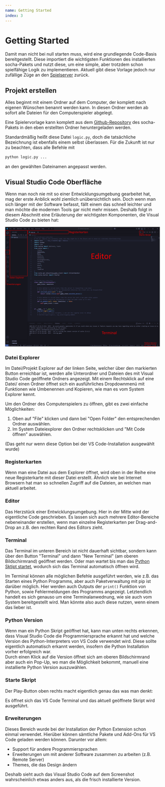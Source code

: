 ```yaml
---
name: Getting Started
index: 3
---
```


# Getting Started

Damit man nicht bei null starten muss, wird eine grundlegende Code-Basis bereitgestellt.
Diese importiert die wichtigsten Funktionen des installierten socha-Pakets und nutzt diese,
um eine simple, aber trotzdem schon spielfähige Logik zu implementieren.
Aktuell gibt diese Vorlage jedoch nur zufällige Züge an den [Spielserver](/grundlagen/server) zurück.

## Projekt erstellen

Alles beginnt mit einem Ordner auf dem Computer, der komplett nach eigenen Wünschen benannt
werden kann. In diesen Ordner werden ab sofort alle Dateien für den Computerspieler abgelegt.

Eine Spielervorlage kann komplett aus dem
[Github-Repository](https://github.com/software-challenge/player_python/blob/master/logic.py)
des socha-Pakets in den eben erstellten Ordner heruntergeladen werden.

Standardmäßig heißt diese Datei `logic.py`, doch die tatsächliche Bezeichnung ist ebenfalls
einem selbst überlassen. Für die Zukunft ist nur zu beachten, dass alle Befehle mit

```bash
python logic.py ...
```

an den gewählten Dateinamen angepasst werden.

## Visual Studio Code Oberfläche

Wenn man noch nie mit so einer Entwicklungsumgebung gearbeitet hat,
mag der erste Anblick wohl ziemlich unübersichtlich sein. Doch wenn man sich
länger mit der Software befasst, fällt einem das schnell leichter und
man möchte die modernen Tools gar nicht mehr missen.
Deshalb folgt in diesem Abschnitt eine Erläuterung der wichtigsten 
Komponenten, die Visual Studio Code zu bieten hat:

![VS Code Oberfläche](/images/python/vs-code.png)

### Datei Explorer

Im Datei/Projekt Explorer auf der linken Seite, welcher über den markierten Button
erreichbar ist, werden alle Unterordner und Dateien des mit Visual Studio Code geöffnete
Ordners angezeigt. Mit einem Rechtsklick auf eine Datei/ einen Ordner öffnet sich ein 
ausführliches Dropdownmenü mit Funktionen wie Umbenennen und Kopieren, wie man es vom
System Explorer kennt.

Um den Ordner des Computerspielers zu öffnen, gibt es zwei einfache Möglichkeiten:

1.  Oben auf "File" klicken und dann bei "Open Folder" den entsprechenden Ordner auswählen.
2.  Im System Dateiexplorer den Ordner rechtsklicken und "Mit Code öffnen" auswählen.

(Das geht nur wenn diese Option bei der VS Code-Installation ausgewählt wurde)

### Registerkarten

Wenn man eine Datei aus dem Explorer öffnet, wird oben in der Reihe eine
neue Registerkarte mit dieser Datei erstellt.
Ähnlich wie bei Internet Browsern hat man so schnellen Zugriff auf die Dateien,
an welchen man aktuell arbeitet.

### Editor

Das Herzstück einer Entwicklungsumgebung. Hier in der Mitte wird der eigentliche Code geschrieben.
Es lassen sich auch mehrere Editor-Bereiche nebeneinander erstellen, wenn man einzelne Registerkarten
per Drag-and-Drop an z.B. den rechten Rand des Editors zieht.

### Terminal

Das Terminal im unteren Bereich ist nicht dauerhaft sichtbar, sondern kann über den Button "Terminal" und dann
"New Terminal" (am oberen Bildschirmrand) geöffnet werden. Oder man wartet bis man das
[Python Sktipt startet](#starte-skript), wodurch sich das Terminal automatisch öffnen wird.

Im Terminal können alle möglichen Befehle ausgeführt werden, wie z.B. das Starten eines Python Programms,
aber auch Paketverwaltung mit pip ist darüber möglich. Hier werden auch Outputs der ```print()``` Funktion
von Python, sowie Fehlermeldungen des Programms angezeigt.
Letztendlich handelt es sich genauso um eine Terminalanwednung, wie sie auch vom System bereitgestellt wird.
Man könnte also auch diese nutzen, wenn einem das lieber ist.

### Python Version

Wenn man ein Python Skript geöffnet hat, kann man unten rechts erkennen, dass Visual Studio Code die
Programmiersprache erkannt hat und welche Version des Python-Interpreters von VS Code verwendet wird.
Diese sollte eigentlich automatisch erkannt werden, insofern die Python Installation vorher erfolgreich war. \
Durch einen Klick auf die Version öffnet sich am oberen Bildschirmrand aber auch ein Pop-Up,
wo man die Möglichkeit bekommt, manuell eine installierte Python Version auszuwählen.

### Starte Skript

Der Play-Button oben rechts macht eigentlich genau das was man denkt:

Es öffnet sich das VS Code Terminal und das aktuell geöffnete Skript wird ausgeführt.

### Erweiterungen

Dieses Bereich wurde bei der Installation der Python Extension schon einmal verwendet.
Hierüber können sämtliche Pakete und Add-Ons für VS Code geladen werden können.
Darunter vor allem:
- Support für andere Programmiersprachen
- Erweiterungen um mit anderer Software zusammen zu arbeiten (z.B. Remote Server)
- Themes, die das Design ändern

Deshalb sieht auch das Visual Studio Code auf dem Screenshot wahrscheinlich etwas anders aus,
als die frisch installierte Version.